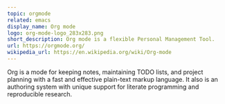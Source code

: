 ```yaml
---
topic: orgmode
related: emacs
display_name: Org mode
logo: org-mode-logo_283x283.png
short_description: Org mode is a flexible Personal Management Tool.
url: https://orgmode.org/
wikipedia_url: https://en.wikipedia.org/wiki/Org-mode
---
```

Org is a mode for keeping notes, maintaining TODO lists, and project planning with a fast and effective plain-text markup language. It also is an authoring system with unique support for literate programming and reproducible research.
